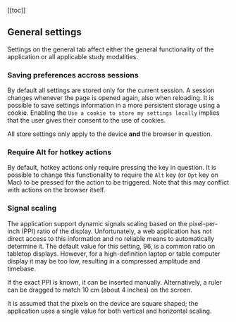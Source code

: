 [[toc]]

## General settings

Settings on the general tab affect either the general functionality of the application or all applicable study modalities.

### Saving preferences accross sessions

By default all settings are stored only for the current session. A session changes whenever the page is opened again, also when reloading. It is possible to save settings information in a more persistent storage using a cookie. Enabling the `Use a cookie to store my settings locally` implies that the user gives their consent to the use of cookies.

All store settings only apply to the device **and** the browser in question.

### Require Alt for hotkey actions

By default, hotkey actions only require pressing the key in question. It is possible to change this functionality to require the `Alt` key (or `Opt` key on Mac) to be pressed for the action to be triggered. Note that this may conflict with actions on the browser itself.

### Signal scaling

The application support dynamic signals scaling based on the pixel-per-inch (PPI) ratio of the display. Unfortunately, a web application has not direct access to this information and no reliable means to automatically determine it. The default value for this setting, 96, is a common ratio on tabletop displays. However, for a high-definition laptop or table computer display it may be too low, resulting in a compressed amplitude and timebase.

If the exact PPI is known, it can be inserted manually. Alternatively, a ruler can be dragged to match 10 cm (about 4 inches) on the screen.

It is assumed that the pixels on the device are square shaped; the application uses a single value for both vertical and horizontal scaling.
